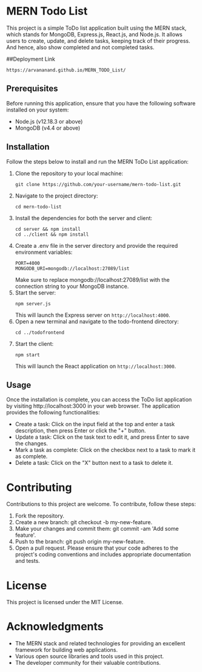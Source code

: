 # **MERN Todo List**

This project is a simple ToDo list application built using the MERN stack, which stands for MongoDB, Express.js, React.js, and Node.js. It allows users to create, update, and delete tasks, keeping track of their progress. And hence, also show completed and not completed tasks.

##Deployment Link
```
https://arvananand.github.io/MERN_TODO_List/
```

## Prerequisites

Before running this application, ensure that you have the following software installed on your system:

+ Node.js (v12.18.3 or above)
+ MongoDB (v4.4 or above)

## Installation

Follow the steps below to install and run the MERN ToDo List application:

1. Clone the repository to your local machine:
   ```
   git clone https://github.com/your-username/mern-todo-list.git
   ```
2. Navigate to the project directory:
   ```
   cd mern-todo-list
   ```
3. Install the dependencies for both the server and client:
   ```
   cd server && npm install
   cd ../client && npm install
   ```
4. Create a .env file in the server directory and provide the required environment variables:
   ```
   PORT=4000
   MONGODB_URI=mongodb://localhost:27089/list
   ```
   Make sure to replace mongodb://localhost:27089/list with the connection string to your MongoDB instance.
5. Start the server:
   ```
   npm server.js
   ```
   This will launch the Express server on `http://localhost:4000`.
6. Open a new terminal and navigate to the todo-frontend directory:
   ```
   cd ../todofrontend
   ```
7. Start the client:
   ```
   npm start
   ```
   This will launch the React application on `http://localhost:3000`.

## Usage
Once the installation is complete, you can access the ToDo list application by visiting http://localhost:3000 in your web browser. The application provides the following functionalities:

+ Create a task: Click on the input field at the top and enter a task description, then press Enter or click the "+" button.
+ Update a task: Click on the task text to edit it, and press Enter to save the changes.
+ Mark a task as complete: Click on the checkbox next to a task to mark it as complete.
+ Delete a task: Click on the "X" button next to a task to delete it.

# Contributing
  Contributions to this project are welcome. To contribute, follow these steps:

1. Fork the repository.
2. Create a new branch: git checkout -b my-new-feature.
3. Make your changes and commit them: git commit -am 'Add some feature'.
4. Push to the branch: git push origin my-new-feature.
5. Open a pull request.
Please ensure that your code adheres to the project's coding conventions and includes appropriate documentation and tests.

# License
This project is licensed under the MIT License.

# Acknowledgments
+ The MERN stack and related technologies for providing an excellent framework for building web applications.
+ Various open source libraries and tools used in this project.
+ The developer community for their valuable contributions.
 
